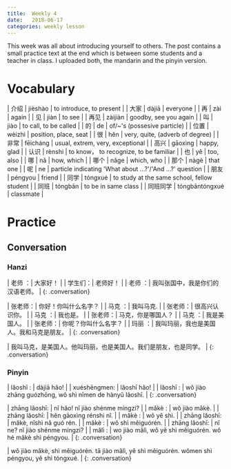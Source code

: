```yaml
---
title:  Weekly 4
date:   2018-06-17
categories: weekly lesson
---
```


This week was all about introducing yourself to others. The post contains
a small practice text at the end which is between some students and a teacher in class.
I uploaded both, the mandarin and the pinyin version.

# Vocabulary

| 介绍     | jièshào        | to introduce, to present                                  |
| 大家     | dàjiā          | everyone                                                  |
| 再       | zài            | again                                                     |
| 见       | jiàn           | to see                                                    |
| 再见     | zàijiàn        | goodby, see you again                                     |
| 叫       | jiào           | to call, to be called                                     |
| 的       | de             | of/~'s (possesive particle)                               |
| 位置     | wèizhi         | position, place, seat                                     |
| 很       | hěn            | very, quite, (adverb of degree)                           |
| 非常     | fēicháng       | usual, extrem, very, exceptional                          |
| 高兴     | gāoxìng        | happy, glad                                               |
| 认识     | rènshi         | to know， to recognize, to be familiar                    |
| 也       | yě             | too, also                                                 |
| 哪       | nǎ             | how, which                                                |
| 哪个     | nǎge           | which, who                                                |
| 那个     | nàgè           | that one                                                  |
| 呢       | ne             | particle indicating 'What about ...?'/'And ...?' question |
| 朋友     | péngyou        | friend                                                    |
| 同学     | tóngxué        | to study at the same school, fellow student               |
| 同班     | tóngbān        | to be in same class                                       |
| 同班同学 | tóngbāntóngxué | classmate                                                 |

# Practice
## Conversation
### Hanzi

| 老师  ：| 大家好！                         |
| 学生们：| 老师好！                         |
| 老师  ：| 我叫张国中，我是你们的汉语老师。 |
{: .conversation}

| 张老师：| 你好！你叫什么名字？                     |
| 马克  ：| 我叫马克.                                |
| 张老师：| 很高兴认识你。                           |
| 马克  ：| 我也是。                                 |
| 张老师：| 马克，你是哪国人？                       |
| 马克  ：| 我是美国人。                             |
| 张老师：| 你呢？你叫什么名字？                     |
| 玛丽  ：| 我叫玛丽，我也是美国人。我和马克是朋友。 |
{: .conversation}

| 我叫马克，是美国人。他叫玛丽，也是美国人。我们是朋友，也是同学。 |
{: .conversation}

### Pinyin

| lǎoshī     : | dàjiā hǎo!                                            |
| xuéshēngmen: | lǎoshī hǎo!                                           |
| lǎoshī     : | wǒ jiào zhāng guózhōng, wǒ shì nǐmen de hànyǔ lǎoshī. |
{: .conversation}

| zhāng lǎoshī: | nǐ hǎo! nǐ jiào shénme míngzi?                             |
| mǎkè        : | wǒ jiào mǎkè.                                              |
| zhāng lǎoshī: | hěn gāoxìng rénshi nǐ.                                     |
| mǎkè        : | wǒ yě shì.                                                 |
| zhāng lǎoshī: | mǎkè, nǐshì nǎ guó rén.                                    |
| mǎkè        : | wǒ shì měiguórén.                                          |
| zhāng lǎoshī: | nǐ ne? nǐ jiào shénme míngzi?                              |
| mǎlì        : | wo jiào mǎlì, wǒ yě shì měiguórén. wǒ hé mǎkè shì péngyou. |
{: .conversation}

| wǒ jiào mǎkè, shì měiguórén. tā jiào mǎlì, yě shì měiguórén. wǒmen shì péngyou, yě shì tóngxué. |
{: .conversation}


